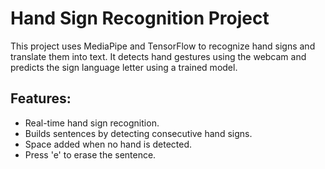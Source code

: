 # Hand Sign Recognition Project

This project uses MediaPipe and TensorFlow to recognize hand signs and translate them into text. It detects hand gestures using the webcam and predicts the sign language letter using a trained model.

## Features:
- Real-time hand sign recognition.
- Builds sentences by detecting consecutive hand signs.
- Space added when no hand is detected.
- Press 'e' to erase the sentence.
